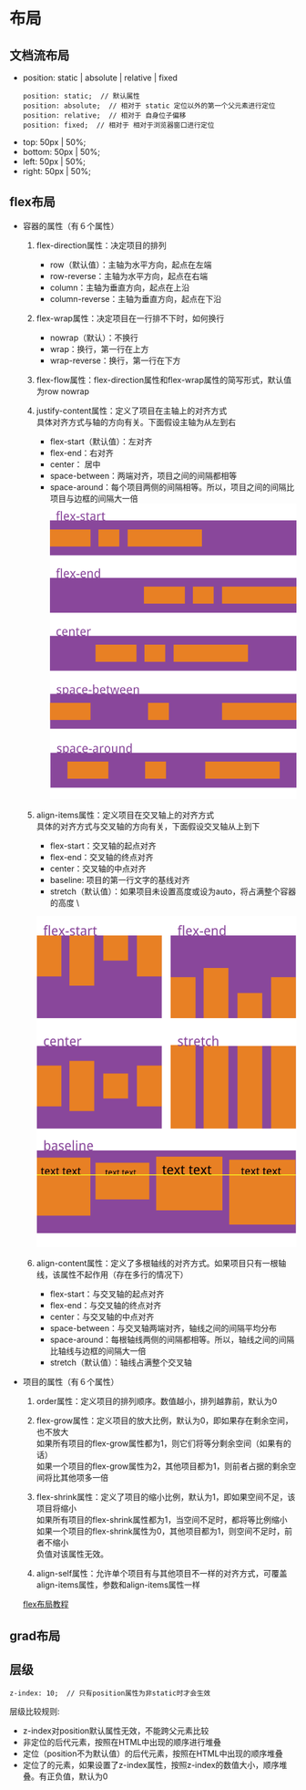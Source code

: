 # 布局

## 文档流布局
- position: static | absolute | relative | fixed
  ```
  position: static;  // 默认属性
  position: absolute;  // 相对于 static 定位以外的第一个父元素进行定位
  position: relative;  // 相对于 自身位子偏移
  position: fixed;  // 相对于 相对于浏览器窗口进行定位
  ```
- top: 50px | 50%;
- bottom: 50px | 50%;
- left: 50px | 50%;
- right: 50px | 50%;

## flex布局  
- 容器的属性（有６个属性） 
	1. flex-direction属性：决定项目的排列  
		- row（默认值）：主轴为水平方向，起点在左端  
		- row-reverse：主轴为水平方向，起点在右端  
		- column：主轴为垂直方向，起点在上沿  
		- column-reverse：主轴为垂直方向，起点在下沿  
	2. flex-wrap属性：决定项目在一行排不下时，如何换行  
		- nowrap（默认）：不换行  
		- wrap：换行，第一行在上方  
		- wrap-reverse：换行，第一行在下方  

	3. flex-flow属性：flex-direction属性和flex-wrap属性的简写形式，默认值为row nowrap  

	4. justify-content属性：定义了项目在主轴上的对齐方式  
		 具体对齐方式与轴的方向有关。下面假设主轴为从左到右  
		- flex-start（默认值）：左对齐  
		- flex-end：右对齐  
		- center： 居中  
		- space-between：两端对齐，项目之间的间隔都相等  
		- space-around：每个项目两侧的间隔相等。所以，项目之间的间隔比项目与边框的间隔大一倍  
		![](./images/1.png)

	5. align-items属性：定义项目在交叉轴上的对齐方式  
		 具体的对齐方式与交叉轴的方向有关，下面假设交叉轴从上到下  
		- flex-start：交叉轴的起点对齐  
		- flex-end：交叉轴的终点对齐  
		- center：交叉轴的中点对齐  
		- baseline: 项目的第一行文字的基线对齐  
		- stretch（默认值）：如果项目未设置高度或设为auto，将占满整个容器的高度  \

		![](./images/2.png)

	6. align-content属性：定义了多根轴线的对齐方式。如果项目只有一根轴线，该属性不起作用（存在多行的情况下）  
		- flex-start：与交叉轴的起点对齐  
		- flex-end：与交叉轴的终点对齐  
		- center：与交叉轴的中点对齐  
		- space-between：与交叉轴两端对齐，轴线之间的间隔平均分布  
		- space-around：每根轴线两侧的间隔都相等。所以，轴线之间的间隔比轴线与边框的间隔大一倍  
		- stretch（默认值）：轴线占满整个交叉轴  
- 项目的属性（有６个属性）  
	1. order属性：定义项目的排列顺序。数值越小，排列越靠前，默认为0  

	2. flex-grow属性：定义项目的放大比例，默认为0，即如果存在剩余空间，也不放大  
		 如果所有项目的flex-grow属性都为1，则它们将等分剩余空间（如果有的话）  
		 如果一个项目的flex-grow属性为2，其他项目都为1，则前者占据的剩余空间将比其他项多一倍  

	3. flex-shrink属性：定义了项目的缩小比例，默认为1，即如果空间不足，该项目将缩小  
		 如果所有项目的flex-shrink属性都为1，当空间不足时，都将等比例缩小  
	   如果一个项目的flex-shrink属性为0，其他项目都为1，则空间不足时，前者不缩小  
		 负值对该属性无效。

	4. align-self属性：允许单个项目有与其他项目不一样的对齐方式，可覆盖align-items属性，参数和align-items属性一样

	[flex布局教程](http://www.ruanyifeng.com/blog/2015/07/flex-grammar.html)

## grad布局  

## 层级
```
z-index: 10;  // 只有position属性为非static时才会生效
```
层级比较规则:
- z-index对position默认属性无效，不能跨父元素比较
- 非定位的后代元素，按照在HTML中出现的顺序进行堆叠
- 定位（position不为默认值）的后代元素，按照在HTML中出现的顺序堆叠
- 定位了的元素，如果设置了z-index属性，按照z-index的数值大小，顺序堆叠。有正负值，默认为0